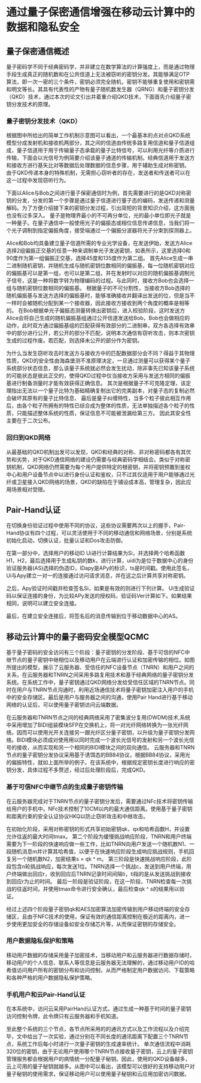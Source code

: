 # 通过量子保密通信增强在移动云计算中的数据和隐私安全

## 量子保密通信概述

量子密码学不同于经典密码学，并非建立在数学算法的计算强度上，而是通过物理手段生成真正的随机数和在公共信道上无法被窃听的密钥分发。其能够满足OTP算法，即一次一密的三个条件，密钥必须完全随机，密钥不能够重复使用和密钥需和明文等长。其具有代表性的产物有量子随机数发生器（QRNG）和量子密钥分发（QKD）技术，通过本次的论文引出并着重介绍QKD技术，下面首先介绍量子密钥分发技术的原理。

### 量子密钥分发技术（QKD）

根据图中所给出的简单工作机制示意图可以看出，一个最基本的点对点QKD系统模型分成发射机和接收机两部分，其之间的信道由传统多路复用信道和量子信道组成，量子信道用于用于传输量子态承载的量子比特信号，可以利用光纤等介质进行传输，下面会以光信号为例简要介绍该量子通道的传输机制。经典信道用于发送方和接收方进行基矢比对等数据后处理数据的信息步骤，用于辅助生成对称密钥。
由于QKD传递本身的特殊机制，无需担心窃听者的存在，发送者和传送者可以在这一过程中发现窃听行为。

下面以Alice与Bob之间进行量子保密通信时为例，首先需要进行的是QKD对称密钥的分发，分发的第一个步骤是通过量子信道进行量子态的编码，发送传递和测量解码。为了方便介绍接下来的密钥分发过程，引出简短的背景知识介绍，这方面我也没有过多深入。
量子是物理界最小的不可再分单位，光的最小单位即光子就是一种量子。在量子通信中一般使用光子的偏振态或相位信息传递信息，当我们将一个光子调制到指定偏振角度，接受端通过一个偏振分波器将光子分束到探测器上。

Alice和Bob均具备建立量子信道所需的专业光学设备，在发送伊始，发送方Alice选择2组偏振正交基的任意一种来调制单光子发送密钥，如表所示，这里选择0和90度作为第一组偏振正交基，选择45度和135度作为第二组。
首先Alice生成一串二进制随机密钥，并随机生成与随机密钥位数相同的偏振基，每一位随机密钥对应的偏振基可以是第一组，也可以是第二组，并在发射时以对应的随机偏振基调制光子信号，这是一种将数字转为物理编码的过程。与此同时，接收方Bob也会选择一组与随机密钥位数相同的偏振基。
根据量子的不可分割性，当接收方Bob选择的随机偏振基与发送方选择的偏振基时，能够准确接收并翻译出发送的位，但是当不一样时会被随机分配到某一个接收器，因此接收方接收到两个角度的概率是相等的。
在Bob根据单光子偏振态测量转换出密钥后，进入校验阶段，这时发送方Alice会将自己生成的随机偏振基组通过公开信道发送给Bob，Bob也会做相应的动作，此时双方通过偏振基组的匹配获得有效部分的二进制串，双方各选择有效串中的部分进行公开，若公开的部分不匹配，说明本次通信有窃听攻击，则本次密钥生成的过程作废。若匹配，则选择未公开的部分作为密钥。

为什么当发生窃听攻击时发送方与接收方中的匹配数据部分会不同？得益于其物理性质，QKD的安全性由海森堡测不准原理决定，一旦通过测量可以获得某个量子系统部分状态信息，那么该量子系统就必然会发生扰动，除非事先已知该量子系统的可能状态是彼此正交的，使得QKD过程中仅当接收方采用与发送方相同的偏振基进行制备测量时才能有效获得正确信息。
其次是根据量子不可克隆定理，该定理指出无法以一个量子比特为基础精确复制出它的完美副本，对量子态的复制必然会破坏其原有的量子比特信息、
最后是量子纠缠特性，当多个粒子彼此相互作用后，由各个粒子所拥有的特性已综合成为整体的性质，无法单独描述各个粒子的性质，只能描述整体系统的性质，保证信息不可能被泄漏给第三方。
因此其安全性主要在于二次公布。

### 回归到QKD网络

从最基础的QKD机制出发可以发现，QKD和经典的对称、非对称密码都各有其优势和劣势，对于QKD通信网络的建设仍需要与经典密码学相结合。类似于对称密钥机制，QKD网络仍然需要为每个用户提供特定的根密钥，并将密钥预置到鉴权中心和用户设备节点中以进行身份认证和鉴权，只不过其仅适用于用户能够通过光纤或卫星接入QKD网络的场景，QKD的缺陷在于铺设成本高，管理复杂，因此应用场景相对受限。

## Pair-Hand认证

在切换身份验证过程中使用不同的协议，这些协议需要两次以上的握手，Pair-Hand协议有四个过程，可以灵活使用于不同的移动通信和网络场景，分别是系统初始化启动，切换认证，批量认证和Dos攻击防御。

在第一部分中，选择用户的移动ID Ui进行计算结果为Si，并选择两个哈希函数H1，H2，最后选择用于生成私钥的数k，进行计算，uidi为是位于数据中心的身份验证服务器(AS)选择的伪造ID，IDapy是APy的标识，ts是时间戳。使用此签名，Ui与Apy建立一对一的连接通过访问请求消息，并在这之后计算共享对称密钥。

之后，Apy验证时间戳并检查签名Si，如果是有效的则进行下列计算。
Ui生成验证码以保证连接的身份，为比较APy发送的授权码，验证码Ver计算如下。如果结果相同，说明可以建立安全连接。

最后，在建立安全连接后，将签名后的消息传输到位于移动数据中心的AS。

## 移动云计算中的量子密码安全模型QCMC

基于量子密码的安全访问有三个阶段：量子密钥的分发阶段、基于可信的NFC中继节点的量子密钥中继相位以及移动用户在云端进行认证和加密传输的相位。如图所提出的模型，展示了云服务器、受信任的NFC设备节点（TNRN）和用户之间的关系，在云服务器和TNRN之间采用多路复用技术和基于经典网络的量子密钥分发系统。在系统工作中，量子密钥通过QKD网络分发给受信任区域的TNRN节点。同时在用户与TNRN节点沟通时，利用近场通信技术将量子密钥加密注入用户的手机中的安全存储区。最后是用户与服务器之间的沟通，使用Pair Hand进行基于移动网络的认证后，可以使用量子密钥访问云端数据。

在云服务器和TNRN节点之间的经典网络采用了密集波分复用(DWDM)技术,系统中采用增加了BIDI组装模块SFP在交换机上，将一对光纤网络转换为一张光纤网络。因而可以使用光开关连接另一跟光纤区分量子密钥，以升级为量子密钥分发网络。BIDI模块必须成对使用用以同时完成一个波长光信号的发射和另一个波长光信号的接收，从而实现和另一个相同的BIDI模块之间的双向通信。
云服务器和TNRN节点的量子密钥分发协议采用基于诱饵态的BB84协议，根据BB84协议，采用光的偏振特性，就如上面所举的例子。在该系统中，根据规定密钥长度进行响应的密钥分发，具体过程不多赘述，经过后处理阶段后，完成QKD。

### 基于可信NFC中继节点的生成量子密钥传输

在云服务器完成对于TNRN节点的量子密钥分发后，需要通过NFc技术将密钥传输给用户的手机中。NFc技术控制了10CM以内的最大通信距离。使用基于量子密钥和距离约束的安全认证协议HKQ以防止窃听攻击和中继攻击。

在初始化阶段，采用对称密钥的形式共享初始密钥qk，qx和哈希函数H，并设置允许往返的最大时间tmax。
第二个阶段为缓慢挑战响应阶段，TNRN和用户终端需要为下一阶段的快速响应做一些工作，比如TNRN向用户发送一个随机数N1、一段随机消息m并计算其哈希值，以便于在快速响应阶段生成响应挑战规则，手机回复另一个随机数N2，加密结果s = qk ^ m。
第三阶段是快速挑战响应阶段，此阶段包含n轮挑战响应，每次发送1位。TNRN选择一个挑战c，发送到用户终端，用户终端做出回应r，收到回应后TNRN记录时间间隔ti，ti指的是从发送挑战到接收到回应r为止的时间。
最后一阶段是验证阶段，在这一阶段，TNRN检查每一次挑战的往返时间，并使用tmax命令进行安全确认，最后检查qk ^ s的结果用以验证。

经过上述四个阶段量子密钥qk和AES加密算法加密传输到用户移动终端的安全存储区，且由于NFC技术的使用，保证有效的通信距离控制在极近的距离内，进一步使用更加安全的存储设备如安全存储芯片等，从而保证密钥的存储安全。

### 用户数据隐私保护和策略

移动用户数据的存储采用量子加密技术，当移动用户和云服务器进行数据存储时，移动用户的个人信息、联系人等信息是云服务器无法理解的，通过移动用户ID的哈希值访问用户所有的密钥分布和访问控制，从而严格制定用户数据访问、下载策略和各种严格的用户数据隐私保护策略。

### 手机用户和云Pair-Hand认证

在本系统中，访问云采用PairHand认证方式，通过生成一种基于时间的量子密钥访问控制令牌，此令牌只有云服务器和手机知道。


至此整个系统的三个节点，各节点所采用的的通讯方式以及工作流程以及介绍完毕，文中给出了一次实验，通过分别在不同长度的通讯距离下配置三个TNRN节点，系统工作后每小时进行一次量子密钥的生成速率统计。
单次通信流程中消耗320位的密钥，由于无论用户使用哪个TNRN节点接收量子密钥，云上的量子密钥管理服务都会根据用户的病情统一分配量子秘钥。因此，使用的QKD设备越多，云上可用的量子秘钥就越多。从图中可以看出，该模型可以很好的支持移动用户对量子秘钥的使用需求，保证移动用户可以使用量子秘钥和云应用加密访问数据。
